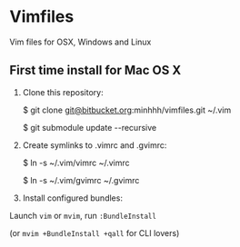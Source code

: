 Vimfiles
========

Vim files for OSX, Windows and Linux


## First time install for Mac OS X
1. Clone this repository:

    $ git clone git@bitbucket.org:minhhh/vimfiles.git ~/.vim

    $ git submodule update --recursive


2. Create symlinks to .vimrc and .gvimrc:

    $ ln -s ~/.vim/vimrc ~/.vimrc

    $ ln -s ~/.vim/gvimrc ~/.gvimrc

3. Install configured bundles:

Launch `vim` or `mvim`, run `:BundleInstall`

(or `mvim +BundleInstall +qall` for CLI lovers)
